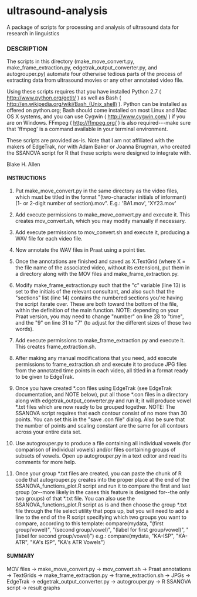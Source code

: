 ultrasound-analysis
===================

A package of scripts for processing and analysis of ultrasound data for research in linguistics

### DESCRIPTION ###

The scripts in this directory (make_move_convert.py, make_frame_extraction.py, edgetrak_output_converter.py, and autogrouper.py) automate four otherwise tedious parts of the process of extracting data from ultrasound movies or any other annotated video file.

Using these scripts requires that you have installed Python 2.7 ( http://www.python.org/getit/ ) as well as Bash ( http://en.wikipedia.org/wiki/Bash_(Unix_shell) ).  Python can be installed as offered on python.org; Bash should come installed on most Linux and Mac OS X systems, and you can use Cygwin ( http://www.cygwin.com/ ) if you are on Windows.  FFmpeg ( http://ffmpeg.org/ ) is also required---make sure that 'ffmpeg' is a command available in your terminal environment.

These scripts are provided as-is.  Note that I am not affiliated with the makers of EdgeTrak, nor with Adam Baker or Joanna Brugman, who created the SSANOVA script for R that these scripts were designed to integrate with.

Blake H. Allen


#### INSTRUCTIONS ####

1) Put make_move_convert.py in the same directory as the video files, which must be titled in the format "(two-character initials of informant)(1- or 2-digit number of section).mov".  E.g.: 'BA1.mov', 'XY23.mov'

2) Add execute permissions to make_move_convert.py and execute it.  This creates mov_convert.sh, which you may modify manually if necessary.

3) Add execute permissions to mov_convert.sh and execute it, producing a WAV file for each video file.

4) Now annotate the WAV files in Praat using a point tier.

5) Once the annotations are finished and saved as X.TextGrid (where X = the file name of the associated video, without its extension), put them in a directory along with the MOV files and make_frame_extraction.py.

6) Modify make_frame_extraction.py such that the "c" variable (line 13) is set to the initials of the relevant consultant, and also such that the "sections" list (line 14) contains the numbered sections you're having the script iterate over.  These are both toward the bottom of the file, within the definition of the main function.  NOTE: depending on your Praat version, you may need to change "number" on line 28 to "time", and the "9" on line 31 to "7" (to adjust for the different sizes of those two words).  

7) Add execute permissions to make_frame_extraction.py and execute it.  This creates frame_extraction.sh.

8) After making any manual modifications that you need, add execute permissions to frame_extraction.sh and execute it to produce JPG files from the annotated time points in each video, all titled in a format ready to be given to EdgeTrak.

9) Once you have created *.con files using EdgeTrak (see EdgeTrak documentation, and NOTE below), put all those *.con files in a directory along with edgetrak_output_converter.py and run it; it will produce vowel *.txt files which are now ready to be grouped together.  NOTE: The SSANOVA script requires that each contour consist of no more than 30 points.  You can set this in the "save .con file" dialog.  Also be sure that the number of points and scaling constant are the same for all contours across your entire data set.

10) Use autogrouper.py to produce a file containing all individual vowels (for comparison of individual vowels) and/or files containing groups of subsets of vowels.  Open up autogrouper.py in a text editor and read its comments for more help.

11) Once your group *.txt files are created, you can paste the chunk of R code that autogrouper.py creates into the proper place at the end of the SSANOVA_functions_plot.R script and run it to compare the first and last group (or--more likely in the cases this feature is designed for--the only two groups) of that *.txt file.  You can also use the SSANOVA_functions_plot.R script as is and then choose the group *.txt file through the file select utility that pops up, but you will need to add a line to the end of the R script specifying which two groups you want to compare, according to this template:
compare(mydata, "(first group/vowel)", "(second group/vowel)", "(label for first group/vowel)", "(label for second group/vowel)")
e.g.:
compare(mydata, "KA-ISP", "KA-ATR", "KA's ISP", "KA's ATR Vowels")


#### SUMMARY ####

MOV files -> make_move_convert.py -> mov_convert.sh -> Praat annotations -> TextGrids -> make_frame_extraction.py -> frame_extraction.sh -> JPGs -> EdgeTrak -> edgetrak_output_converter.py -> autogrouper.py -> R SSANOVA script -> result graphs

